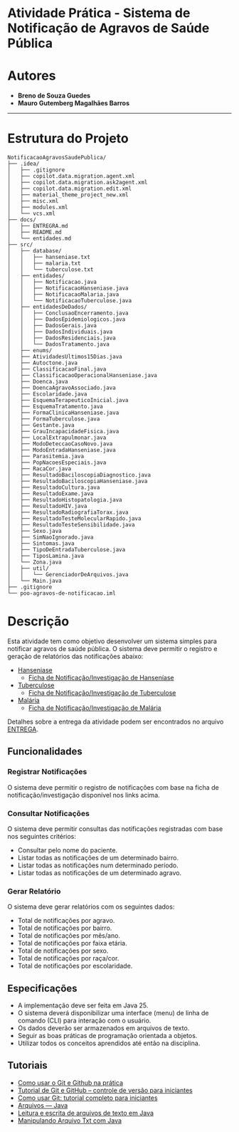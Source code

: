 # Atividade Prática - Sistema de Notificação de Agravos de Saúde Pública


# Autores
- **Breno de Souza Guedes**  
- **Mauro Gutemberg Magalhães Barros**

---

# Estrutura do Projeto

```plaintext
NotificacaoAgravosSaudePublica/
├── .idea/
│   ├── .gitignore
│   ├── copilot.data.migration.agent.xml
│   ├── copilot.data.migration.ask2agent.xml
│   ├── copilot.data.migration.edit.xml
│   ├── material_theme_project_new.xml
│   ├── misc.xml
│   ├── modules.xml
│   └── vcs.xml
├── docs/
│   ├── ENTREGRA.md
│   ├── README.md
│   └── entidades.md
├── src/
│   ├── database/
│   │   ├── hanseniase.txt
│   │   ├── malaria.txt
│   │   └── tuberculose.txt
│   ├── entidades/
│   │   ├── Notificacao.java
│   │   ├── NotificacaoHanseniase.java
│   │   ├── NotificacaoMalaria.java
│   │   └── NotificacaoTuberculose.java
│   ├── entidadesDeDados/
│   │   ├── ConclusaoEncerramento.java
│   │   ├── DadosEpidemiologicos.java
│   │   ├── DadosGerais.java
│   │   ├── DadosIndividuais.java
│   │   ├── DadosResidenciais.java
│   │   └── DadosTratamento.java
│   ├── enums/
│   ├── AtividadesUltimos15Dias.java
│   ├── Autoctone.java
│   ├── ClassificacaoFinal.java
│   ├── ClassificacaoOperacionalHanseniase.java
│   ├── Doenca.java
│   ├── DoencaAgravoAssociado.java
│   ├── Escolaridade.java
│   ├── EsquemaTerapeuticoInicial.java
│   ├── EsquemaTratamento.java
│   ├── FormaClinicaHanseniase.java
│   ├── FormaTuberculose.java
│   ├── Gestante.java
│   ├── GrauIncapacidadeFisica.java
│   ├── LocalExtrapulmonar.java
│   ├── ModoDeteccaoCasoNovo.java
│   ├── ModoEntradaHanseniase.java
│   ├── Parasitemia.java
│   ├── PopNacoesEspeciais.java
│   ├── RacaCor.java
│   ├── ResultadoBaciloscopiaDiagnostico.java
│   ├── ResultadoBaciloscopiaHanseniase.java
│   ├── ResultadoCultura.java
│   ├── ResultadoExame.java
│   ├── ResultadoHistopatologia.java
│   ├── ResultadoHIV.java
│   ├── ResultadoRadiografiaTorax.java
│   ├── ResultadoTesteMolecularRapido.java
│   ├── ResultadoTesteSensibilidade.java
│   ├── Sexo.java
│   ├── SimNaoIgnorado.java
│   ├── Sintomas.java
│   ├── TipoDeEntradaTuberculose.java
│   ├── TiposLamina.java
│   └── Zona.java
│   ├── util/
│   │   └── GerenciadorDeArquivos.java
│   └── Main.java
├── .gitignore
└── poo-agravos-de-notificacao.iml
```

# Descrição

Esta atividade tem como objetivo desenvolver um sistema simples para notificar agravos de saúde pública.
O sistema deve permitir o registro e geração de relatórios das notificações abaixo:
- [Hanseniase](https://portalsinan.saude.gov.br/hanseniase)
    - [Ficha de Notificação/Investigação de Hanseníase](http://portalsinan.saude.gov.br/images/documentos/Agravos/Hanseniase/Hanseniase_v5.pdf)
- [Tuberculose](https://portalsinan.saude.gov.br/tuberculose)
    - [Ficha de Notificação/Investigação de Tuberculose](http://portalsinan.saude.gov.br/images/documentos/Agravos/Tuberculose/Tuberculose_v5.pdf)
- [Malária](https://portalsinan.saude.gov.br/malaria)
    - [Ficha de Notificação/Investigação de Malária](http://portalsinan.saude.gov.br/images/documentos/Agravos/Malaria/Malaria_v5.pdf)

Detalhes sobre a entrega da atividade podem ser encontrados no arquivo [ENTREGA](ENTREGA.md).

## Funcionalidades
### Registrar Notificações
O sistema deve permitir o registro de notificações com base na ficha de notificação/investigação disponível nos links acima.
### Consultar Notificações
O sistema deve permitir consultas das notificações registradas com base nos seguintes critérios:
- Consultar pelo nome do paciente.
- Listar todas as notificações de um determinado bairro.
- Listar todas as notificações num determinado período.
- Listar todas as notificações de um determinado agravo.
### Gerar Relatório
O sistema deve gerar relatórios com os seguintes dados:
- Total de notificações por agravo.
- Total de notificações por bairro.
- Total de notificações por mês/ano.
- Total de notificações por faixa etária.
- Total de notificações por sexo.
- Total de notificações por raça/cor.
- Total de notificações por escolaridade.
## Especificações
- A implementação deve ser feita em Java 25.
- O sistema deverá disponibilizar uma interface (menu) de linha de comando (CLI) para interação com o usuário.
- Os dados deverão ser armazenados em arquivos de texto.
- Seguir as boas práticas de programação orientada a objetos.
- Utilizar todos os conceitos aprendidos até então na disciplina.
## Tutoriais
- [Como usar o Git e Github na prática](https://github.com/rafaballerini/GitTutorial)
- [Tutorial de Git e GitHub – controle de versão para iniciantes](https://www.freecodecamp.org/portuguese/news/tutorial-de-git-e-github-controle-de-versao-para-iniciantes/)
- [Como usar Git: tutorial completo para iniciantes](https://www.hostinger.com/br/tutoriais/tutorial-do-git-basics-introducao)
- [Arquivos — Java](https://medium.com/@pedro.vaf/arquivos-java-359156a1bf03)
- [Leitura e escrita de arquivos de texto em Java](https://www.devmedia.com.br/leitura-e-escrita-de-arquivos-de-texto-em-java/25529)
- [Manipulando Arquivo Txt com Java](https://mballem.com/post/manipulando-arquivo-txt-com-java/)
